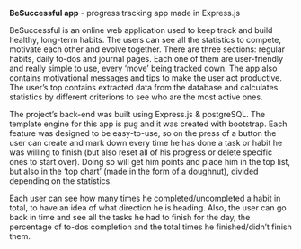 **BeSuccessful app** - progress tracking app made in Express.js

BeSuccessful is an online web application used to keep track and build healthy, long-term habits. The users can see all the statistics to compete, motivate each other and evolve together. 
There are three sections: regular habits, daily to-dos and journal pages. Each one of them are user-friendly and really simple to use, every ‘move’ being tracked down. The app also contains motivational messages and tips to make the user act productive.
The user’s top contains extracted data from the database and calculates statistics by different criterions to see who are the most active ones.

The project’s back-end was built using Express.js & postgreSQL. The template engine for this app is pug and it was created with bootstrap. Each feature was designed to be easy-to-use, so on the press of a button the user can create and mark down every time he has done a task or habit he was willing to finish (but also reset all of his progress or delete specific ones to start over). Doing so will get him points and place him in the top list, but also in the ‘top chart’ (made in the form of a doughnut), divided depending on the statistics. 

Each user can see how many times he completed/uncompleted a habit in total, to have an idea of what direction he is heading. Also, the user can go back in time and see all the tasks he had to finish for the day, the percentage of to-dos completion and the total times he finished/didn’t finish them. 